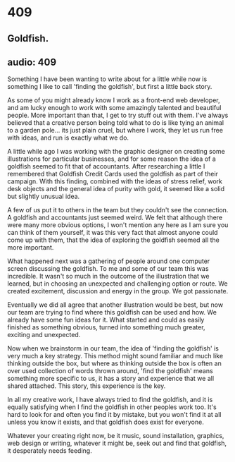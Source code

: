 # 409
## Goldfish.
audio: 409
---

Something I have been wanting to write about for a little while now is something I like to call 'finding the goldfish', but first a little back story.

As some of you might already know I work as a front-end web developer, and am lucky enough to work with some amazingly talented and beautiful people. More important than that, I get to try stuff out with them. I've always believed that a creative person being told what to do is like tying an animal to a garden pole… its just plain cruel, but where I work, they let us run free with ideas, and run is exactly what we do.

A little while ago I was working with the graphic designer on creating some illustrations for particular businesses, and for some reason the idea of a goldfish seemed to fit that of accountants. After researching a little I remembered that Goldfish Credit Cards used the goldfish as part of their campaign. With this finding, combined with the ideas of stress relief, work desk objects and the general idea of purity with gold, it seemed like a solid but slightly unusual idea.

A few of us put it to others in the team but they couldn't see the connection. A goldfish and accountants just seemed weird. We felt that although there were many more obvious options, I won't mention any here as I am sure you can think of them yourself, it was this very fact that almost anyone could come up with them, that the idea of exploring the goldfish seemed all the more important.

What happened next was a gathering of people around one computer screen discussing the goldfish. To me and some of our team this was incredible. It wasn't so much in the outcome of the illustration that we learned, but in choosing an unexpected and challenging option or route. We created excitement, discussion and energy in the group. We got passionate.

Eventually we did all agree that another illustration would be best, but now our team are trying to find where this goldfish can be used and how. We already have some fun ideas for it. What  started and could as easily finished as something obvious, turned into something much greater, exciting and unexpected.

Now when we brainstorm in our team, the idea of 'finding the goldfish' is very much a key strategy. This method might sound familiar and much like thinking outside the box, but where as thinking outside the box is often an over used collection of words thrown around, 'find the goldfish' means something more specific to us, it has a story and experience that we all shared attached. This story, this experience is the key.

In all my creative work, I have always tried to find the goldfish, and it is equally satisfying when I find the goldfish in other peoples work too. It's hard to look for and often you find it by mistake, but you won't find it at all unless you know it exists, and that goldfish does exist for everyone. 

Whatever your creating right now, be it music, sound installation, graphics, web design or writing, whatever it might be, seek out and find that goldfish, it desperately needs feeding.